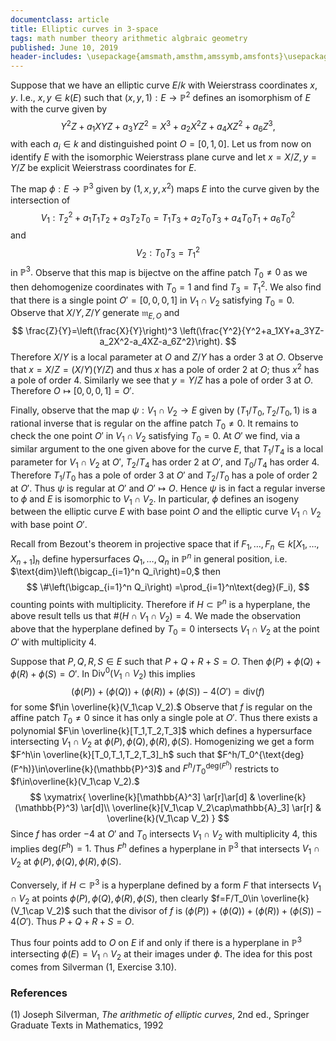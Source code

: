 ```yaml
---
documentclass: article
title: Elliptic curves in 3-space
tags: math number theory arithmetic algbraic geometry
published: June 10, 2019
header-includes: \usepackage{amsmath,amsthm,amssymb,amsfonts}\usepackage[all]{xy}
---
```


Suppose that we have an elliptic curve $E/k$ with Weierstrass coordinates
$x,y.$ I.e., $x,y\in k(E)$ such that $(x,y,1):E\to\mathbb{P}^2$ defines an
isomorphism of $E$ with the curve given by
$$
    Y^2Z+a_1XYZ+a_3YZ^2=X^3+a_2X^2Z+a_4XZ^2+a_6Z^3,
$$
with each $a_i\in k$ and distinguished point $O=[0,1,0].$
Let us from now on identify $E$ with the isomorphic
Weierstrass plane curve and let $x=X/Z, y=Y/Z$ be explicit Weierstrass
coordinates for $E.$

The map $\phi:E\to\mathbb{P}^3$ given by $(1,x,y,x^2)$ maps
$E$ into the curve given by the intersection of
$$
    V_1: T_2^2+a_1T_1T_2+a_3T_2T_0=T_1T_3+a_2T_0T_3+a_4T_0T_1+a_6T_0^2
$$
and
$$
    V_2: T_0T_3=T_1^2
$$
in $\mathbb{P}^3.$ Observe that this map is bijectve on the
affine patch $T_0\ne 0$ as we then dehomogenize coordinates
with $T_0=1$ and find $T_3=T_1^2.$ We also find that there is a
single point $O'=[0,0,0,1]$ in $V_1\cap V_2$ satisfying $T_0=0.$
Observe that $X/Y,Z/Y$ generate $\mathfrak{m}_{E,O}$ and
$$
    \frac{Z}{Y}=\left(\frac{X}{Y}\right)^3
    \left(\frac{Y^2}{Y^2+a_1XY+a_3YZ-a_2X^2-a_4XZ-a_6Z^2}\right).
$$
Therefore $X/Y$ is a local parameter at $O$ and $Z/Y$ has a order $3$ at $O.$
Observe that $x=X/Z=(X/Y)(Y/Z)$ and thus $x$ has a pole of order $2$ at $O$;
thus $x^2$ has a pole of order $4.$
Similarly we see that $y=Y/Z$ has a pole of order $3$ at $O.$ Therefore
$O\mapsto [0,0,0,1]=O'.$

Finally, observe that the map
$\psi:V_1\cap V_2\to E$ given by $(T_1/T_0,T_2/T_0,1)$ is a rational inverse that
is regular on the affine patch $T_0\ne 0.$ It remains to check the one point
$O'$ in $V_1\cap V_2$ satisfying $T_0=0.$ At $O'$ we find, via
a similar argument to the one given above for the curve $E$, that $T_1/T_4$ is a
local parameter for $V_1\cap V_2$ at $O'$, $T_2/T_4$ has order $2$ at $O'$,
and $T_0/T_4$ has order $4.$
Therefore $T_1/T_0$ has a pole of order $3$ at $O'$ and $T_2/T_0$ has a pole of
order $2$ at $O'.$ Thus $\psi$ is regular at $O'$ and
$O'\mapsto O.$ Hence $\psi$ is in fact a
regular inverse to $\phi$ and
$E$ is isomorphic to $V_1\cap V_2.$ In particular, $\phi$ defines an isogeny
between the elliptic curve $E$ with base point $O$ and the elliptic curve
$V_1\cap V_2$ with base point $O'.$

Recall from
Bezout's theorem in projective space
that if $F_1,\ldots,F_n\in k[X_1,\ldots,X_{n+1}]_h$ define hypersurfaces
$Q_1,\ldots,Q_n$ in $\mathbb{P}^n$ in general position, i.e.
$\text{dim}\left(\bigcap_{i=1}^n Q_i\right)=0,$ then
$$
    \#\left(\bigcap_{i=1}^n Q_i\right)
    =\prod_{i=1}^n\text{deg}(F_i),
$$
counting points with multiplicity.
Therefore if $H\subset\mathbb{P}^n$ is a hyperplane, the above result tells us
that $\#(H\cap V_1\cap V_2)=4.$ We made the observation above that the
hyperplane defined by $T_0=0$ intersects $V_1\cap V_2$ at the point $O'$ with
multiplicity $4.$

Suppose that $P,Q,R,S\in E$ such that $P+Q+R+S=O.$ Then
$\phi(P)+\phi(Q)+\phi(R)+\phi(S)=O'.$ In $\text{Div}^0(V_1\cap V_2)$
this implies
$$
    (\phi(P))+(\phi(Q))+(\phi(R))+(\phi(S))-4(O')=\text{div}(f)
$$
for some $f\in \overline{k}(V_1\cap V_2).$ Observe that
$f$ is regular on the affine patch
$T_0\ne 0$ since it has only a single pole at $O'.$ Thus there exists a
polynomial $F\in \overline{k}[T_1,T_2,T_3]$ which defines a
hypersurface intersecting
$V_1\cap V_2$ at $\phi(P),\phi(Q),\phi(R),\phi(S).$ Homogenizing we get a form
$F^h\in \overline{k}[T_0,T_1,T_2,T_3]_h$ such that
$F^h/T_0^{\text{deg}(F^h)}\in\overline{k}(\mathbb{P}^3)$ and
$F^h/T_0^{\text{deg}(F^h)}$
restricts to $f\in\overline{k}(V_1\cap V_2).$
$$
\xymatrix{
    \overline{k}[\mathbb{A}^3] \ar[r]\ar[d] & \overline{k}(\mathbb{P}^3) \ar[d]\\
    \overline{k}[V_1\cap V_2\cap\mathbb{A}_3] \ar[r]
        & \overline{k}(V_1\cap V_2)
}
$$
Since $f$ has order $-4$ at $O'$ and $T_0$ intersects $V_1\cap V_2$ with
multiplicity $4$, this implies $\text{deg}(F^h)=1.$ Thus $F^h$ defines a
hyperplane in $\mathbb{P}^3$ that intersects $V_1\cap V_2$ at
$\phi(P),\phi(Q),\phi(R),\phi(S).$

Conversely, if $H\subset\mathbb{P}^3$ is a hyperplane defined by a form $F$
that intersects $V_1\cap
V_2$ at points $\phi(P),\phi(Q),\phi(R),\phi(S)$, then clearly $f=F/T_0\in
\overline{k}(V_1\cap V_2)$ such that the divisor of $f$ is
$(\phi(P))+(\phi(Q))+(\phi(R))+(\phi(S))-4(O').$ Thus $P+Q+R+S=O.$

Thus four
points add to $O$ on $E$ if and only if there is a hyperplane in $\mathbb{P}^3$
intersecting $\phi(E)=V_1\cap V_2$ at their images under $\phi.$ The idea for
this post comes from Silverman (1, Exercise 3.10).

### References

 (1) Joseph Silverman, *The arithmetic of elliptic curves*, 2nd ed., Springer
 Graduate Texts in Mathematics, 1992
